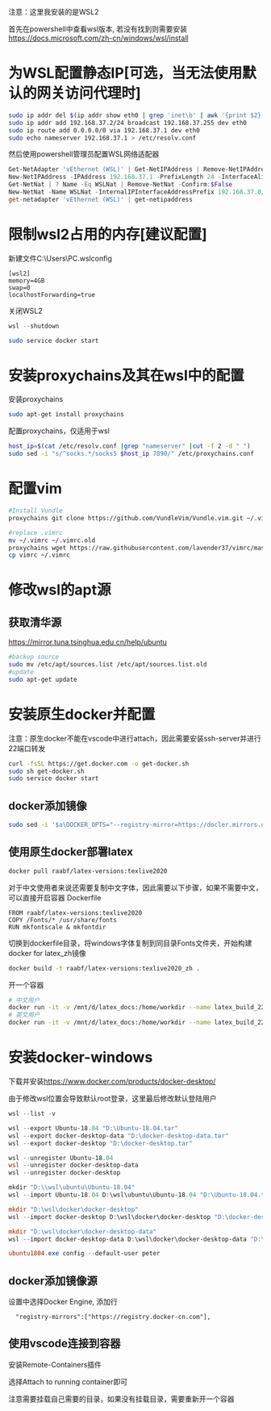 注意：这里我安装的是WSL2

首先在powershell中查看wsl版本, 若没有找到则需要安装 <https://docs.microsoft.com/zh-cn/windows/wsl/install>

# 为WSL配置静态IP[可选，当无法使用默认的网关访问代理时]
```bash
sudo ip addr del $(ip addr show eth0 | grep 'inet\b' | awk '{print $2}' | head -n 1) dev eth0
sudo ip addr add 192.168.37.2/24 broadcast 192.168.37.255 dev eth0
sudo ip route add 0.0.0.0/0 via 192.168.37.1 dev eth0
sudo echo nameserver 192.168.37.1 > /etc/resolv.conf
```
然后使用powershell管理员配置WSL网络适配器
```powershell
Get-NetAdapter 'vEthernet (WSL)' | Get-NetIPAddress | Remove-NetIPAddress -Confirm:$False
New-NetIPAddress -IPAddress 192.168.37.1 -PrefixLength 24 -InterfaceAlias 'vEthernet (WSL)'
Get-NetNat | ? Name -Eq WSLNat | Remove-NetNat -Confirm:$False
New-NetNat -Name WSLNat -InternalIPInterfaceAddressPrefix 192.168.37.0/24
get-netadapter 'vEthernet (WSL)' | get-netipaddress
```

# 限制wsl2占用的内存[建议配置]
新建文件C:\Users\PC\.wslconfig
```
[wsl2]
memory=4GB
swap=0
localhostForwarding=true
```
关闭WSL2
```powershell
wsl --shutdown
```
```bash
sudo service docker start
```
# 安装proxychains及其在wsl中的配置
安装proxychains
```bash
sudo apt-get install proxychains
```
配置proxychains，仅适用于wsl
```bash
host_ip=$(cat /etc/resolv.conf |grep "nameserver" |cut -f 2 -d " ")
sudo sed -i "s/^socks.*/socks5 $host_ip 7890/" /etc/proxychains.conf
```

# 配置vim
```bash
#Install Vundle
proxychains git clone https://github.com/VundleVim/Vundle.vim.git ~/.vim/bundle/Vundle.vim

#replace .vimrc
mv ~/.vimrc ~/.vimrc.old
proxychains wget https://raw.githubusercontent.com/lavender37/vimrc/master/vimrc
cp vimrc ~/.vimrc
 ```

# 修改wsl的apt源

## 获取清华源
<https://mirror.tuna.tsinghua.edu.cn/help/ubuntu>

```bash
#backup source
sudo mv /etc/apt/sources.list /etc/apt/sources.list.old
#update
sudo apt-get update
```

# 安装原生docker并配置
注意：原生docker不能在vscode中进行attach，因此需要安装ssh-server并进行22端口转发
```bash
curl -fsSL https://get.docker.com -o get-docker.sh
sudo sh get-docker.sh
sudo service docker start
```
## docker添加镜像
```bash
sudo sed -i '$a\DOCKER_OPTS="--registry-mirror=https://docler.mirrors.ustc.edu.cn"' /etc/default/docker
```

## 使用原生docker部署latex
```bash
docker pull raabf/latex-versions:texlive2020
```

对于中文使用者来说还需要复制中文字体，因此需要以下步骤，如果不需要中文，可以直接开启容器
Dockerfile
```
FROM raabf/latex-versions:texlive2020
COPY /Fonts/* /usr/share/fonts
RUN mkfontscale & mkfontdir
```
切换到dockerfile目录，将windows字体复制到同目录Fonts文件夹，开始构建docker for latex_zh镜像
```bash
docker build -t raabf/latex-versions:texlive2020_zh .
```

开一个容器
```bash
# 中文用户
docker run -it -v /mnt/d/latex_docs:/home/workdir --name latex_build_22 raabf/latex-versions:texlive2020_zh /bin/bash
# 英文用户
docker run -it -v /mnt/d/latex_docs:/home/workdir --name latex_build_22 raabf/latex-versions:texlive2020 /bin/bash
```

# 安装docker-windows

下载并安装<https://www.docker.com/products/docker-desktop/>


由于修改wsl位置会导致默认root登录，这里最后修改默认登陆用户
```powershell
wsl --list -v

wsl --export Ubuntu-18.04 "D:\Ubuntu-18.04.tar"
wsl --export docker-desktop-data "D:\docker-desktop-data.tar"
wsl --export docker-desktop "D:\docker-desktop.tar"

wsl --unregister Ubuntu-18.04
wsl --unregister docker-desktop-data
wsl --unregister docker-desktop

mkdir "D:\\wsl\ubuntu\Ubuntu-18.04"
wsl --import Ubuntu-18.04 D:\wsl\ubuntu\Ubuntu-18.04 "D:\Ubuntu-18.04.tar" --version 2

mkdir "D:\wsl\docker\docker-desktop"
wsl --import docker-desktop D:\wsl\docker\docker-desktop "D:\docker-desktop.tar" --version 2

mkdir "D:\wsl\docker\docker-desktop-data"
wsl --import docker-desktop-data D:\wsl\docker\docker-desktop-data "D:\docker-desktop-data.tar" --version 2

ubuntu1804.exe config --default-user peter
```

## docker添加镜像源
设置中选择Docker Engine, 添加行
```
  "registry-mirrors":["https://registry.docker-cn.com"],
```

## 使用vscode连接到容器
安装Remote-Containers插件

选择Attach to running container即可

注意需要挂载自己需要的目录，如果没有挂载目录，需要重新开一个容器